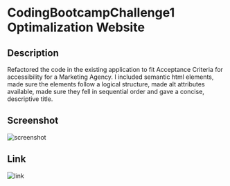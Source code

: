 # CodingBootcampChallenge1 Optimalization Website

## Description

Refactored the code in the existing application to fit Acceptance Criteria for accessibility for a Marketing Agency. I included semantic html elements,
made sure the elements follow a logical structure, made alt attributes available, made sure they fell in sequential order and gave a concise, descriptive title.



## Screenshot

![screenshot](./assets/images/challenge1screenshot.PNG)

## Link

![link](https://github.com/lwalker107/CodingBootcampChallenge1)